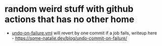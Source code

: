 # random weird stuff with github actions that has no other home

- [undo-on-failure.yml](undo-on-failure.yml) will revert by one commit if a job fails, writeup here - <https://some-natalie.dev/blog/undo-commit-on-failure/>
